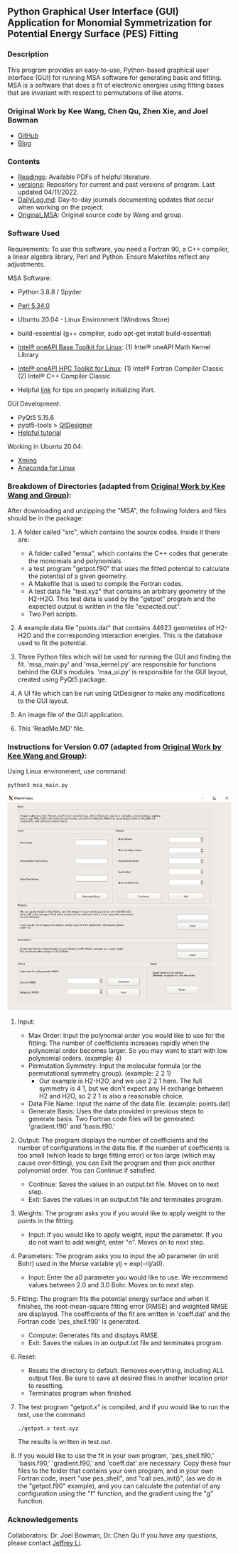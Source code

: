 ## Python Graphical User Interface (GUI) Application for Monomial Symmetrization for Potential Energy Surface (PES) Fitting

### Description

This program provides an easy-to-use, Python-based graphical user interface (GUI) for running MSA software for generating basis and fitting. MSA is a software that does a fit of electronic energies using fitting bases that are invariant with respect to permutations of like atoms. 

### Original Work by Kee Wang, Chen Qu, Zhen Xie, and Joel Bowman
* [GitHub](https://github.com/Kee-Wang/PES-Fitting-MSA)
* [Blog](https://scholarblogs.emory.edu/bowman/msa/)

### Contents

* [Readings](./Readings): Available PDFs of helpful literature.
* [versions](./versions): Repository for current and past versions of program. Last updated 04/11/2022.
* [DailyLog.md](./DailyLog.md): Day-to-day journals documenting updates that occur when working on the project.
* [Original_MSA](./Original_MSA): Original source code by Wang and group. 


### Software Used

Requirements: To use this software, you need a Fortran 90, a C++ compiler, a linear algebra library, Perl and Python. Ensure Makefiles reflect any adjustments. 

MSA Software:
* Python 3.8.8 / Spyder
* [Perl 5.34.0](https://www.activestate.com/products/perl/)
* Ubuntu 20.04 - Linux Environment (Windows Store)
* build-essential (g++ compiler, sudo apt-get install build-essential)
* [Intel® oneAPI Base Toolkit for Linux](https://www.intel.com/content/www/us/en/developer/tools/oneapi/base-toolkit-download.html): 
    (1) Intel® oneAPI Math Kernel Library

* [Intel® oneAPI HPC Toolkit for Linux](https://www.intel.com/content/www/us/en/developer/tools/oneapi/hpc-toolkit-download.html):
    (1) Intel® Fortran Compiler Classic
    (2) Intel® C++ Compiler Classic
* Helpful [link](https://estuarine.jp/2021/03/install-oneapi/?lang=en) for tips on properly initializing ifort. <!--- (i.e. source /opt/intel/oneapi/setvars.sh) -->

GUI Development:
* PyQt5 5.15.6
* pyqt5-tools > [QtDesigner](https://doc.qt.io/qt-5/qtdesigner-manual.html) 
* [Helpful tutorial](https://www.techwithtim.net/tutorials/pyqt5-tutorial/how-to-use-qtdesigner/)

Working in Ubuntu 20.04:
* [Xming](https://sourceforge.net/projects/xming/)
* [Anaconda for Linux](https://www.digitalocean.com/community/tutorials/how-to-install-the-anaconda-python-distribution-on-ubuntu-20-04)


### Breakdown of Directories (adapted from [Original Work by Kee Wang and Group](https://github.com/Kee-Wang/PES-Fitting-MSA)):
After downloading and unzipping the "MSA", the following folders and
files should be in the package:

1. A folder called "src", which contains the source codes. Inside it there are:
    - A folder called "emsa", which contains the C++ codes that generate the monomials and polynomials.
    - a test program "getpot.f90" that uses the fitted potential to calculate the potential of a given geometry.
    - A Makefile that is used to compile the Fortran codes.
    - A test data file "test.xyz" that contains an arbitrary geometry of the H2-H2O. This test data is used by the "getpot" program and the expected output is written in the file "expected.out".
    - Two Perl scripts.

2. A example data file "points.dat" that contains 44623 geometries of H2-H2O and the corresponding interaction energies. This is the database used to fit the potential.

3. Three Python files which will be used for running the GUI and finding the fit. 'msa_main.py' and 'msa_kernel.py' are responsible for functions behind the GUI's modules. 'msa_ui.py' is responsible for the GUI layout, created using PyQt5 package. 

4. A UI file which can be run using QtDesigner to make any modifications to the GUI layout. 

5. An image file of the GUI application.

6. This 'ReadMe.MD' file. 

### Instructions for Version 0.07 (adapted from [Original Work by Kee Wang and Group](https://github.com/Kee-Wang/PES-Fitting-MSA)):

Using Linux environment, use command: 
```
python3 msa_main.py 
```
![Interface](./versions/gui_msa_0.07/msa_0411.png)

1. Input:
    - Max Order: Input the polynomial order you would like to use for the fitting. The number of coefficients increases rapidly when the polynomial order becomes larger. So you may want
        to start with low polynomial orders. (example: 4) 
    - Permutation Symmetry: Input the molecular formula (or the permutational symmetry group). (example: 2 2 1)
        - Our example is H2-H2O, and we use 2 2 1 here. The full symmetry is 4 1, but we don't expect any H exchange between H2 and H2O, so 2 2 1 is also a reasonable choice.
    - Data File Name: Input the name of the data file. (example: points.dat)
    - Generate Basis: Uses the data provided in previous steps to generate basis. Two Fortran code files will be generated: 'gradient.f90' and 'basis.f90.'

2. Output: The program displays the number of coefficients and the number of configurations in the data file. If the number of coefficients is too small (which leads to large fitting error) or too large (which may cause over-fitting), you can Exit the program and then pick another polynomial order. You can Continue if satisfied.
    - Continue: Saves the values in an output.txt file. Moves on to next step.
    - Exit: Saves the values in an output.txt file and terminates program.

3. Weights: The program asks you if you would like to apply weight to the points in the fitting. 
    - Input: If you would like to apply weight, input the parameter. If you do not want to add weight, enter "n". Moves on to next step.

4. Parameters: The program asks you to input the a0 parameter (in unit Bohr) used in the Morse variable yij = exp(-rij/a0). 
    - Input: Enter the a0 parameter you would like to use. We recommend values between 2.0 and 3.0 Bohr. Moves on to next step.

5. Fitting: The program fits the potential energy surface and when it finishes, the root-mean-square fitting error (RMSE) and weighted RMSE are displayed. The coefficients of the fit are written in 'coeff.dat' and the Fortran code 'pes_shell.f90' is generated. 
    - Compute: Generates fits and displays RMSE.
    - Exit: Saves the values in an output.txt file and terminates program.

6. Reset: 
    - Resets the directory to default. Removes everything, including ALL output files. Be sure to save all desired files in another location prior to resetting.
    - Terminates program when finished.


7. The test program "getpot.x" is compiled, and if you would like to run
    the test, use the command
    ```
    ./getpot.x test.xyz
    ```
    The results is written in test.out.
 
8. If you would like to use the fit in your own program, 'pes_shell.f90,' 'basis.f90,' 'gradient.f90,' and 'coeff.dat' are necessary. Copy these four files to the folder that contains your own program, and in your own Fortran code, insert "use pes_shell", and "call pes_init()", (as we do in the "getpot.f90" example), and you can calculate the potential of any configuration using the "f" function, and the gradient using the "g" function.




### Acknowledgements

Collaborators: Dr. Joel Bowman, Dr. Chen Qu
If you have any questions, please contact [Jeffrey Li](jeffrey.k.li98@gmail.com).






